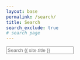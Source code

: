 ```yaml
---
layout: base
permalink: /search/
title: Search
search_exclude: true
# search page
---
```


<!-- adapted from https://github.com/pmarsceill/just-the-docs -->
<script type="text/javascript" src="{{ '/assets/js/search.js' | relative_url }}"></script>
<script type="text/javascript" src="{{ '/assets/js/vendor/lunr.min.js' | relative_url }}"></script>

<div class="search">
    <div class="search-input-wrap">
    <input type="text" class="js-search-input search-input input-block form-control" tabindex="0" placeholder="Search {{ site.title }}" aria-label="Search {{ site.title }}" autocomplete="off">
    </div>
    <br>
    <div class="js-search-results search-results-wrap"></div>
</div>
